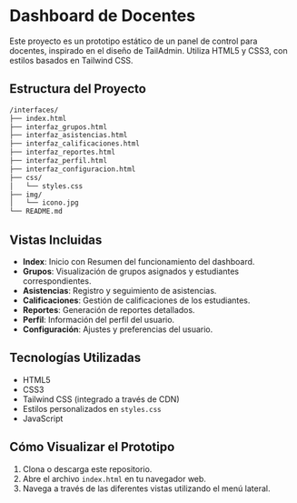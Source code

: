 # Dashboard de Docentes

Este proyecto es un prototipo estático de un panel de control para docentes, inspirado en el diseño de TailAdmin. Utiliza HTML5 y CSS3, con estilos basados en Tailwind CSS.

## Estructura del Proyecto
```bash
/interfaces/
├── index.html
├── interfaz_grupos.html 
├── interfaz_asistencias.html 
├── interfaz_calificaciones.html 
├── interfaz_reportes.html
├── interfaz_perfil.html
├── interfaz_configuracion.html
├── css/
│   └── styles.css
├── img/
│   └── icono.jpg
└── README.md
```

## Vistas Incluidas

- **Index**: Inicio con Resumen del funcionamiento del dashboard.
- **Grupos**: Visualización de grupos asignados y estudiantes correspondientes.
- **Asistencias**: Registro y seguimiento de asistencias.
- **Calificaciones**: Gestión de calificaciones de los estudiantes.
- **Reportes**: Generación de reportes detallados.
- **Perfil**: Información del perfil del usuario.
- **Configuración**: Ajustes y preferencias del usuario.

## Tecnologías Utilizadas

- HTML5
- CSS3
- Tailwind CSS (integrado a través de CDN)
- Estilos personalizados en `styles.css`
- JavaScript

## Cómo Visualizar el Prototipo

1. Clona o descarga este repositorio.
2. Abre el archivo `index.html` en tu navegador web.
3. Navega a través de las diferentes vistas utilizando el menú lateral.


